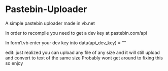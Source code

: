 # Pastebin-Uploader
A simple pastebin uploader made in vb.net

In order to recompile you need to get a dev key at pastebin.com/api 

In form1.vb enter your dev key into data(api_dev_key) = ""

edit: just realized you can upload any file of any size and it will still upload and convert to text of the same size 
Probably wont get around to fixing this so enjoy
